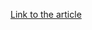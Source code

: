 [Link to the article](https://www.cisa.gov/news-events/alerts/2024/12/10/adobe-releases-security-updates-multiple-products)
